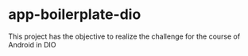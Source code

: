 # app-boilerplate-dio
This project has the objective to realize the challenge for the course of Android in DIO

